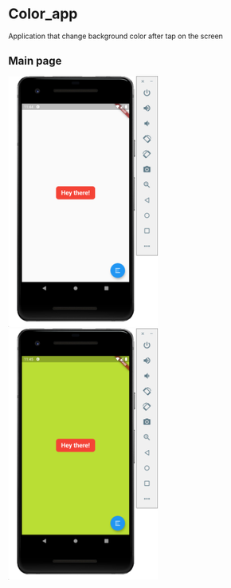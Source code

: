 # Color_app

Application that change background color after tap on the screen

## Main page
<img src="./images/1Screen.png" width="300">
<img src="./images/2Screen.png" width="300"> 
